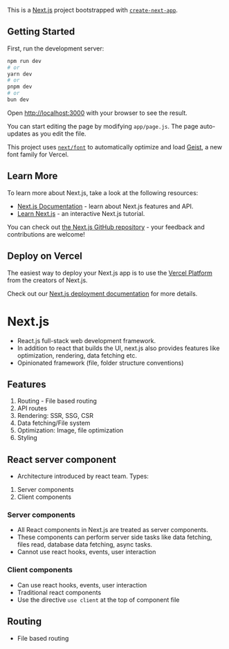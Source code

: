 This is a [Next.js](https://nextjs.org) project bootstrapped with [`create-next-app`](https://github.com/vercel/next.js/tree/canary/packages/create-next-app).

## Getting Started

First, run the development server:

```bash
npm run dev
# or
yarn dev
# or
pnpm dev
# or
bun dev
```

Open [http://localhost:3000](http://localhost:3000) with your browser to see the result.

You can start editing the page by modifying `app/page.js`. The page auto-updates as you edit the file.

This project uses [`next/font`](https://nextjs.org/docs/app/building-your-application/optimizing/fonts) to automatically optimize and load [Geist](https://vercel.com/font), a new font family for Vercel.

## Learn More

To learn more about Next.js, take a look at the following resources:

- [Next.js Documentation](https://nextjs.org/docs) - learn about Next.js features and API.
- [Learn Next.js](https://nextjs.org/learn) - an interactive Next.js tutorial.

You can check out [the Next.js GitHub repository](https://github.com/vercel/next.js) - your feedback and contributions are welcome!

## Deploy on Vercel

The easiest way to deploy your Next.js app is to use the [Vercel Platform](https://vercel.com/new?utm_medium=default-template&filter=next.js&utm_source=create-next-app&utm_campaign=create-next-app-readme) from the creators of Next.js.

Check out our [Next.js deployment documentation](https://nextjs.org/docs/app/building-your-application/deploying) for more details.

# Next.js

- React.js full-stack web development framework.
- In addition to react that builds the UI, next.js also provides features like optimization, rendering, data fetching etc.
- Opinionated framework (file, folder structure conventions)

## Features
1. Routing - File based routing
2. API routes
3. Rendering: SSR, SSG, CSR
4. Data fetching/File system
5. Optimization: Image, file optimization
6. Styling

## React server component

- Architecture introduced by react team. Types:
1. Server components
2. Client components

### Server components

- All React components in Next.js are treated as server components.
- These components can perform server side tasks like data fetching, files read, database data fetching, async tasks.
- Cannot use react hooks, events, user interaction

### Client components

- Can use react hooks, events, user interaction
- Traditional react components
- Use the directive `use client` at the top of component file

## Routing

- File based routing
